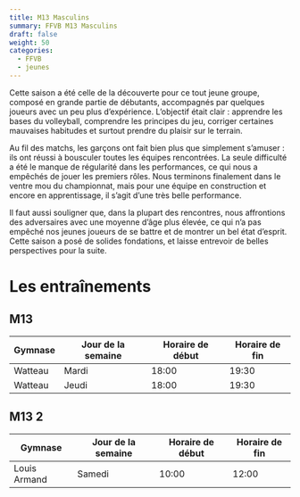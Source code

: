 ```yaml
---
title: M13 Masculins
summary: FFVB M13 Masculins
draft: false
weight: 50
categories:
  - FFVB
  - jeunes
---
```


Cette saison a été celle de la découverte pour ce tout jeune groupe, composé en grande partie de débutants, accompagnés
par quelques joueurs avec un peu plus d’expérience. L’objectif était clair : apprendre les bases du volleyball,
comprendre les principes du jeu, corriger certaines mauvaises habitudes et surtout prendre du plaisir sur le terrain.

Au fil des matchs, les garçons ont fait bien plus que simplement s’amuser : ils ont réussi à bousculer toutes les
équipes rencontrées. La seule difficulté a été le manque de régularité dans les performances, ce qui nous a empêchés de
jouer les premiers rôles. Nous terminons finalement dans le ventre mou du championnat, mais pour une équipe en
construction et encore en apprentissage, il s’agit d’une très belle performance.

Il faut aussi souligner que, dans la plupart des rencontres, nous affrontions des adversaires avec une moyenne d’âge
plus élevée, ce qui n’a pas empêché nos jeunes joueurs de se battre et de montrer un bel état d’esprit. Cette saison a
posé de solides fondations, et laisse entrevoir de belles perspectives pour la suite.

# Les entraînements

## M13

| Gymnase | Jour de la semaine | Horaire de début | Horaire de fin |
| ------- | ------------------ | ---------------- | -------------- |
| Watteau | Mardi              | 18:00            | 19:30          |
| Watteau | Jeudi              | 18:00            | 19:30          |

## M13 2

| Gymnase      | Jour de la semaine | Horaire de début | Horaire de fin |
| ------------ | ------------------ | ---------------- | -------------- |
| Louis Armand | Samedi             | 10:00            | 12:00          |
